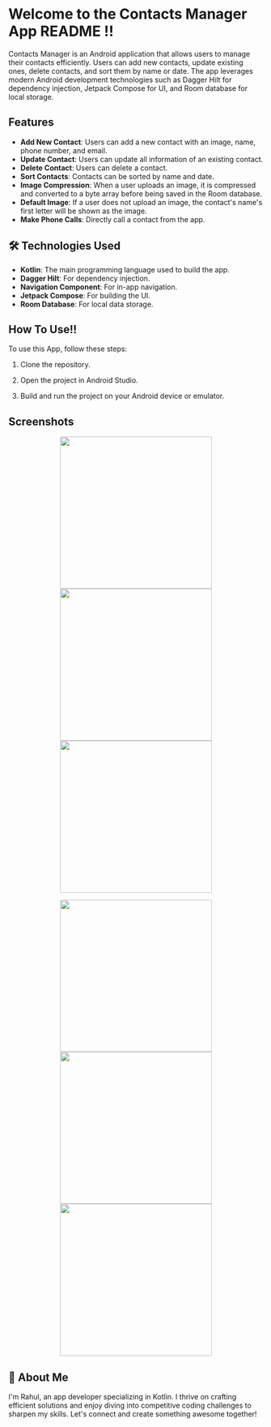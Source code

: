 # Welcome to the Contacts Manager App README !!
Contacts Manager is an Android application that allows users to manage their contacts efficiently. Users can add new contacts, update existing ones, delete contacts, and sort them by name or date. The app leverages modern Android development technologies such as Dagger Hilt for dependency injection, Jetpack Compose for UI, and Room database for local storage.


## Features
- <B>Add New Contact</B>: Users can add a new contact with an image, name, phone number, and email.
- <B>Update Contact</B>: Users can update all information of an existing contact.
- <B>Delete Contact</B>: Users can delete a contact.
- <B>Sort Contacts</B>: Contacts can be sorted by name and date.
- <B>Image Compression</B>: When a user uploads an image, it is compressed and converted to a byte array before being saved in the Room database.
- <B>Default Image</B>: If a user does not upload an image, the contact's name's first letter will be shown as the image.
- <B>Make Phone Calls</B>: Directly call a contact from the app.


## 🛠 Technologies Used
- <B>Kotlin</B>: The main programming language used to build the app.
- <B>Dagger Hilt</B>: For dependency injection.
- <B>Navigation Component</B>: For in-app navigation.
- <B>Jetpack Compose</B>: For building the UI.
- <B>Room Database</B>: For local data storage.
  
## How To Use!!
To use this App, follow these steps:

1. Clone the repository.

2. Open the project in Android Studio.

3. Build and run the project on your Android device or emulator.


## Screenshots
<p align="center">
<img src = "images/Screenshot_2024-07-08-14-52-18-16_a0555f96bcc3cd4db7be0555e8676ae1.jpg" width = "300">
<img src = "images/Screenshot_2024-07-08-14-52-45-36_da8e1b33c587c7c6dfcf439d19f6f0d3.jpg" width = "300">
<img src = "images/Screenshot_2024-07-08-14-55-13-47_a0555f96bcc3cd4db7be0555e8676ae1.jpg" width = "300">
</p>

<p align="center">
<img src = "images/Screenshot_2024-07-08-14-55-18-19_a0555f96bcc3cd4db7be0555e8676ae1.jpg" width = "300">
<img src = "images/Screenshot_2024-07-08-14-55-33-08_a0555f96bcc3cd4db7be0555e8676ae1.jpg" width = "300">
<img src = "images/Screenshot_2024-07-08-14-55-51-46_54063fc6848ac98a54ce5f2a63661433.jpg" width = "300">
</p>



## 🚀 About Me
I'm Rahul, an app developer specializing in Kotlin. I thrive on crafting efficient solutions and enjoy diving into competitive coding challenges to sharpen my skills. Let's connect and create something awesome together!
